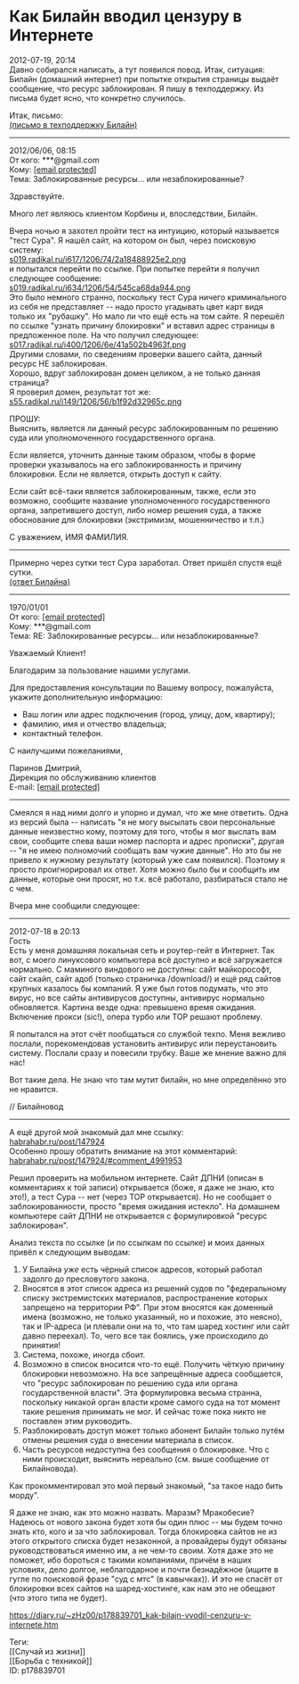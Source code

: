 Как Билайн вводил цензуру в Интернете
======================================

   
 2012-07-19, 20:14   
  Давно собирался написать, а тут появился повод. Итак, ситуация: Билайн (домашний интернет) при попытке открытия страницы выдаёт сообщение, что ресурс заблокирован. Я пишу в техподдержку. Из письма будет ясно, что конкретно случилось.   
   
 Итак, письмо:   
  [(письмо в техподдержку Билайн)](https://zHz00.diary.ru/p178839701.htm?index=1#linkmore178839701m1)      
 

---

   
 2012/06/06, 08:15   
 От кого: ***@gmail.com   
 Кому:  [[email protected]](/cdn-cgi/l/email-protection)    
 Тема: Заблокированные ресурсы... или незаблокированные?   
   
 Здравствуйте.   
   
 Много лет являюсь клиентом Корбины и, впоследствии, Билайн.   
   
 Вчера ночью я захотел пройти тест на интуицию, который называется "тест Сура". Я нашёл сайт, на котором он был, через поисковую систему:   
  [s019.radikal.ru/i617/1206/74/2a18488925e2.png](http://s019.radikal.ru/i617/1206/74/2a18488925e2.png)    
 и попытался перейти по ссылке. При попытке перейти я получил следующее сообщение:   
  [s019.radikal.ru/i634/1206/54/545ca68da944.png](http://s019.radikal.ru/i634/1206/54/545ca68da944.png)    
 Это было немного странно, поскольку тест Сура ничего криминального из себя не представляет -- надо просто угадывать цвет карт видя только их "рубашку". Но мало ли что ещё есть на том сайте. Я перешёл по ссылке "узнать причину блокировки" и вставил адрес страницы в предложенное поле. На что получил следующее:   
  [s017.radikal.ru/i400/1206/6e/41a502b4963f.png](http://s017.radikal.ru/i400/1206/6e/41a502b4963f.png)    
 Другими словами, по сведениям проверки вашего сайта, данный ресурс НЕ заблокирован.   
 Хорошо, вдруг заблокирован домен целиком, а не только данная страница?   
 Я проверил домен, результат тот же:   
  [s55.radikal.ru/i149/1206/56/b1f92d32965c.png](http://s55.radikal.ru/i149/1206/56/b1f92d32965c.png)    
   
 ПРОШУ:   
 Выяснить, является ли данный ресурс заблокированным по решению суда или уполномоченного государственного органа.   
   
 Если является, уточнить данные таким образом, чтобы в форме проверки указывалось на его заблокированность и причину блокировки. Если не является, открыть доступ к сайту.   
   
 Если сайт всё-таки является заблокированным, также, если это возможно, сообщите название уполномоченного государственного органа, запретившего доступ, либо номер решения суда, а также обоснование для блокировки (экстримизм, мошенничество и т.п.)   
   
 С уважением, ИМЯ ФАМИЛИЯ.   
 

---

     
 Примерно через сутки тест Сура заработал. Ответ пришёл спустя ещё сутки.   
  [(ответ Билайна)](https://zHz00.diary.ru/p178839701.htm?index=2#linkmore178839701m2)      
 

---

   
 1970/01/01   
 От кого:  [[email protected]](/cdn-cgi/l/email-protection)    
 Кому: ***@gmail.com   
 Тема: RE: Заблокированные ресурсы... или незаблокированные?   
   
 Уважаемый Клиент!   
   
 Благодарим за пользование нашими услугами.   
   
 Для предоставления консультации по Вашему вопросу, пожалуйста, укажите дополнительную информацию:   
 - Ваш логин или адрес подключения (город, улицу, дом, квартиру);   
 - фамилию, имя и отчество владельца;   
 - контактный телефон.   
   
 С наилучшими пожеланиями,   
   
 Паринов Дмитрий,   
 Дирекция по обслуживанию клиентов   
 E-mail:  [[email protected]](/cdn-cgi/l/email-protection)  

---

     
   
 Смеялся я над ними долго и упорно и думал, что же мне ответить. Одна из версий была -- написать "я не могу высылать свои персональные данные неизвестно кому, поэтому для того, чтобы я мог выслать вам свои, сообщите спева ваши номер паспорта и адрес прописки", другая -- "я не имею полномочий сообщать вам чужие данные". Но это бы не привело к нужному результату (который уже сам появился). Поэтому я просто проигнорировал их ответ. Хотя можно было бы и сообщить им данные, которые они просят, но т.к. всё работало, разбираться стало не с чем.   
   
 Вчера мне сообщили следующее:   
 

---

   
 2012-07-18 в 20:13   
 Гость   
 Есть у меня домашняя локальная сеть и роутер-гейт в Интернет. Так вот, с моего линуксового компьютера всё доступно и всё загружается нормально. С маминого виндового не доступны: сайт майкорософт, сайт скайп, сайт адоб (только страничка /download/) и ещё ряд сайтов крупных казалось бы компаний. Я уже был готов подумать, что это вирус, но все сайты антивирусов доступны, антивирус нормально обновляется. Картина везде одна: превышено время ожидания. Включение прокси (sic!), опера турбо или ТОР решают проблему.   
   
 Я попытался на этот счёт пообщаться со службой техпо. Меня вежливо послали, порекомендовав установить антивирус или переустановить систему. Послали сразу и повесили трубку. Ваше же мнение важно для нас!   
   
 Вот такие дела. Не знаю что там мутит билайн, но мне определённо это не нравится.   
   
 // Билайновод   
 

---

   
 А ещё другой мой знакомый дал мне ссылку:   
  [habrahabr.ru/post/147924](http://habrahabr.ru/post/147924)    
 Особенно прошу обратить внимание на этот комментарий:   
  [habrahabr.ru/post/147924/#comment\_4991953](http://habrahabr.ru/post/147924/#comment_4991953)    
   
 Решил проверить на мобильном интернете. Сайт ДПНИ (описан в комментариях к той записи) открывается (боже, я даже не знаю, кто это!), а тест Сура -- нет (через ТОР открывается). Но не сообщает о заблокированности, просто "время ожидания истекло". На домашнем компьютере сайт ДПНИ не открывается с формулировкой "ресурс заблокирован".   
   
 Анализ текста по ссылке (и по ссылкам по ссылке) и моих данных привёл к следующим выводам:   
 1. У Билайна  *уже*  есть чёрный список адресов, который работал задолго до пресловутого закона.   
 2. Вносятся в этот список адреса из решений судов по "федеральному списку экстремистских материалов, распространение которых запрещено на территории РФ". При этом вносятся как доменный имена (возможно, не только указанный, но и похожие, это неясно), так и IP-адреса (и плевали они на то, что там шаред хостинг или сайт давно переехал). То, чего все так боялись, уже происходило до принятия!   
 3. Система, похоже, иногда сбоит.   
 4. Возможно в список вносится что-то ещё. Получить чёткую причину блокировки невозможно. На все запрещённые адреса сообщается, что "ресурс заблокирован по решению суда или органа государственной власти". Эта формулировка весьма странна, поскольку никакой орган власти кроме самого суда на тот момент такие решения принимать не мог. И сейчас тоже пока никто не поставлен этим руководить.   
 5. Разблокировать доступ может только абонент Билайн только путём отмены решения суда о внесении материала в список.   
 6. Часть ресурсов недоступна без сообщения о блокировке. Что с ними происходит, выяснить нереально (см. выше сообщение от Билайновода).   
   
 Как прокомментировал это мой первый знакомый, "за такое надо бить морду".   
   
 Я даже не знаю, как это можно назвать. Маразм? Мракобесие?   
 Надеюсь от нового закона будет хотя бы один плюс -- мы будем точно знать кто, кого и за что заблокировал. Тогда блокировка сайтов не из этого открытого списка будет незаконной, а провайдеры будут обязаны руководствоваться именно им, а не чем-то своим. Хотя даже это не поможет, ибо бороться с такими компаниями, причём в наших условиях, дело долгое, неблагодарное и почти безнадёжное (ищите в гугле по поисковой фразе "суд с мтс" (в кавычках)). И это не спасёт от блокировки всех сайтов на шаред-хостинге, как нам это не обещают (что этого типа не будет).   
    
 <https://diary.ru/~zHz00/p178839701_kak-bilajn-vvodil-cenzuru-v-internete.htm>   
   
 Теги:   
 [[Случай из жизни]]   
 [[Борьба с техникой]]   
 ID: p178839701